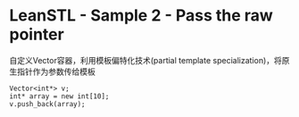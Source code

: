 # LeanSTL - Sample 2 - Pass the raw pointer

自定义Vector容器，利用模板偏特化技术(partial template specialization)，将原生指针作为参数传给模板

```
Vector<int*> v;
int* array = new int[10];
v.push_back(array);

```


